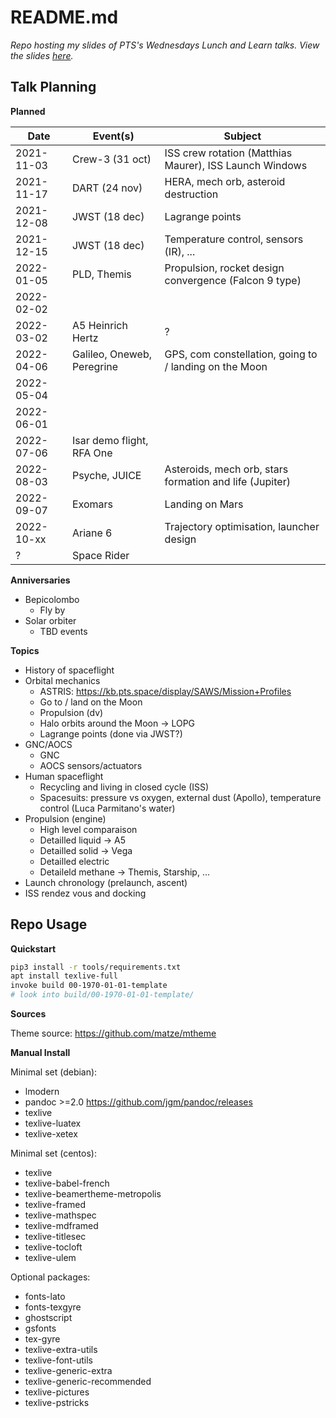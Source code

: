 # README.md

*Repo hosting my slides of PTS's Wednesdays *Lunch and Learn* talks. View the slides [here](../../tree/build/build/).*


## Talk Planning

**Planned**

| Date       | Event(s)         | Subject                                                   |
|------------|------------------|-----------------------------------------------------------|
| 2021-11-03 | Crew-3 (31 oct)  | ISS crew rotation (Matthias Maurer), ISS Launch Windows   |
| 2021-11-17 | DART (24 nov)    | HERA, mech orb, asteroid destruction                      |
| 2021-12-08 | JWST (18 dec)    | Lagrange points                                           |
| 2021-12-15 | JWST (18 dec)    | Temperature control, sensors (IR), ...                    |
| 2022-01-05 | PLD, Themis      | Propulsion, rocket design convergence (Falcon 9 type)     |
| 2022-02-02 |  |  |
| 2022-03-02 | A5 Heinrich Hertz | ? |
| 2022-04-06 | Galileo, Oneweb, Peregrine | GPS, com constellation, going to / landing on the Moon |
| 2022-05-04 |  |  |
| 2022-06-01 |  |  |
| 2022-07-06 | Isar demo flight, RFA One |  |
| 2022-08-03 | Psyche, JUICE | Asteroids, mech orb, stars formation and life (Jupiter) |
| 2022-09-07 | Exomars | Landing on Mars |
| 2022-10-xx | Ariane 6 | Trajectory optimisation, launcher design |
| ? | Space Rider | |

**Anniversaries**

* Bepicolombo
    * Fly by
* Solar orbiter
    * TBD events

**Topics**

* History of spaceflight
* Orbital mechanics
    * ASTRIS: https://kb.pts.space/display/SAWS/Mission+Profiles
    * Go to / land on the Moon
    * Propulsion (dv)
    * Halo orbits around the Moon -> LOPG
    * Lagrange points (done via JWST?)
* GNC/AOCS
    * GNC
    * AOCS sensors/actuators
* Human spaceflight
    * Recycling and living in closed cycle (ISS)
    * Spacesuits: pressure vs oxygen, external dust (Apollo), temperature control (Luca Parmitano's water)
* Propulsion (engine)
    * High level comparaison
    * Detailled liquid -> A5
    * Detailled solid -> Vega
    * Detailled electric
    * Detaileld methane -> Themis, Starship, ...
* Launch chronology (prelaunch, ascent)
* ISS rendez vous and docking


## Repo Usage

**Quickstart**

```bash
pip3 install -r tools/requirements.txt
apt install texlive-full
invoke build 00-1970-01-01-template
# look into build/00-1970-01-01-template/
```

**Sources**

Theme source: https://github.com/matze/mtheme

**Manual Install**

Minimal set (debian):

* lmodern
* pandoc >=2.0 https://github.com/jgm/pandoc/releases
* texlive
* texlive-luatex
* texlive-xetex

Minimal set (centos):

* texlive
* texlive-babel-french
* texlive-beamertheme-metropolis
* texlive-framed
* texlive-mathspec
* texlive-mdframed
* texlive-titlesec
* texlive-tocloft
* texlive-ulem

Optional packages:

* fonts-lato
* fonts-texgyre
* ghostscript
* gsfonts
* tex-gyre
* texlive-extra-utils
* texlive-font-utils
* texlive-generic-extra
* texlive-generic-recommended
* texlive-pictures
* texlive-pstricks
